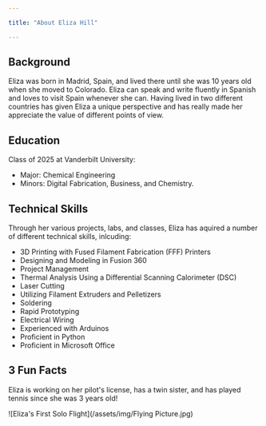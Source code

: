 ```yaml
---

title: "About Eliza Hill"

---
```

## Background

Eliza was born in Madrid, Spain, and lived there until she was 10 years old when she moved to Colorado. Eliza can speak and write fluently in Spanish and loves to visit Spain whenever she can. Having lived in two different countries has given Eliza a unique perspective and has really made her appreciate the value of different points of view. 

## Education

Class of 2025 at Vanderbilt University:
* Major: Chemical Engineering
* Minors: Digital Fabrication, Business, and Chemistry.

## Technical Skills

Through her various projects, labs, and classes, Eliza has aquired a number of different technical skills, inlcuding:

* 3D Printing with Fused Filament Fabrication (FFF) Printers
* Designing and Modeling in Fusion 360
* Project Management
* Thermal Analysis Using a Differential Scanning Calorimeter (DSC)
* Laser Cutting
* Utilizing Filament Extruders and Pelletizers
* Soldering
* Rapid Prototyping
* Electrical Wiring
* Experienced with Arduinos
* Proficient in Python
* Proficient in Microsoft Office

## 3 Fun Facts 

Eliza is working on her pilot's license, has a twin sister, and has played tennis since she was 3 years old!

![Eliza's First Solo Flight](/assets/img/Flying Picture.jpg)
